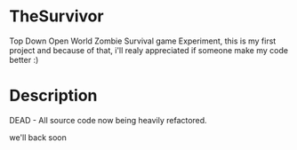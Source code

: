 TheSurvivor
===========

Top Down Open World Zombie Survival game Experiment, 
this is my first project and because of that, i'll realy appreciated if someone make my code better :)

Description
===========
DEAD - All source code now being heavily refactored.

we'll back soon
